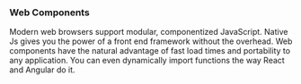 ### Web Components
Modern web browsers support modular, componentized JavaScript. Native Js gives you the power of a front end framework without the overhead. Web components have the natural advantage of fast load times and portability to any application. You can even dynamically import functions the way React and Angular do it.

